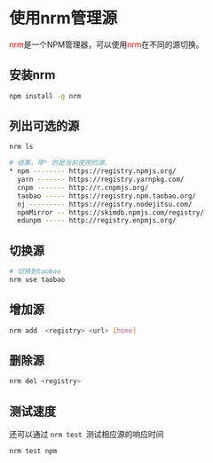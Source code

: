 # 使用nrm管理源

<font color='red'>nrm</font>是一个NPM管理器，可以使用<font color='red'>nrm</font>在不同的源切换。

## 安装nrm

```bash
npm install -g nrm
```

## 列出可选的源

```bash
nrm ls

# 结果，带* 的是当前使用的源。
* npm -------- https://registry.npmjs.org/
  yarn ------- https://registry.yarnpkg.com/
  cnpm ------- http://r.cnpmjs.org/
  taobao ----- https://registry.npm.taobao.org/
  nj --------- https://registry.nodejitsu.com/
  npmMirror -- https://skimdb.npmjs.com/registry/
  edunpm ----- http://registry.enpmjs.org/
```

## 切换源

```bash
# 切换到taobao
nrm use taobao
```

## 增加源

```bash
nrm add  <registry> <url> [home]
```

## 删除源

```bash
nrm del <registry>
```

## 测试速度

还可以通过 `nrm test `测试相应源的响应时间

```bash
nrm test npm 
```


